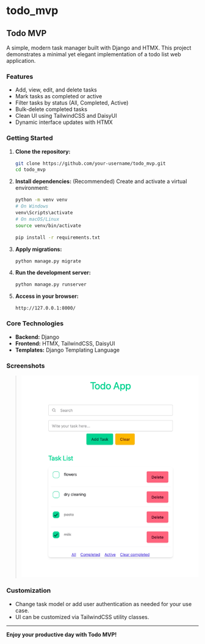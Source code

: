 # todo_mvp

## Todo MVP

A simple, modern task manager built with Django and HTMX. This project demonstrates a minimal yet elegant implementation of a todo list web application.

### Features

- Add, view, edit, and delete tasks
- Mark tasks as completed or active
- Filter tasks by status (All, Completed, Active)
- Bulk-delete completed tasks
- Clean UI using TailwindCSS and DaisyUI
- Dynamic interface updates with HTMX

### Getting Started

1. **Clone the repository:**
   ```bash
   git clone https://github.com/your-username/todo_mvp.git
   cd todo_mvp
   ```

2. **Install dependencies:**
   (Recommended) Create and activate a virtual environment:
   ```bash
   python -m venv venv
   # On Windows
   venv\Scripts\activate
   # On macOS/Linux
   source venv/bin/activate
   ```

   ```bash
   pip install -r requirements.txt
   ```

3. **Apply migrations:**
   ```bash
   python manage.py migrate
   ```

4. **Run the development server:**
   ```bash
   python manage.py runserver
   ```

5. **Access in your browser:**
   ```
   http://127.0.0.1:8000/
   ```

### Core Technologies

- **Backend:** Django
- **Frontend:** HTMX, TailwindCSS, DaisyUI
- **Templates:** Django Templating Language

### Screenshots

> ![Task List Screenshot](docs/screenshot.png)

### Customization

- Change task model or add user authentication as needed for your use case.
- UI can be customized via TailwindCSS utility classes.

---

**Enjoy your productive day with Todo MVP!**
